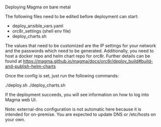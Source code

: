 Deploying Magma on bare metal

The following files need to be edited before deployment can start:

- deploy_ansible_vars.yaml
- orc8r_settings (shell env file)
- deploy_charts.sh

The values that need to be customized are the IP settings for your network and
the passwords which need to be generated. Additionally, you need to host a
docker repo and helm chart repo for orc8r. Further details can be found at
<https://magma.github.io/magma/docs/orc8r/deploy_build#build-and-publish-helm-charts>

Once the config is set, just run the following commands:

./deploy.sh
./deploy_charts.sh

If the deployment succeeds, you will see information on how to log into Magma
web UI.

Note: external-dns configuration is not automatic here because it is intended
for on-premise. You are expected to update DNS or /etc/hosts on your own.

